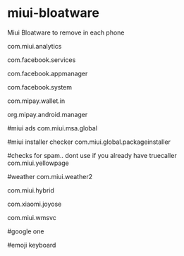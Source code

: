 # miui-bloatware
Miui Bloatware to remove in each phone

com.miui.analytics

com.facebook.services

com.facebook.appmanager

com.facebook.system

com.mipay.wallet.in

org.mipay.android.manager

#miui ads
com.miui.msa.global

#miui installer checker
com.miui.global.packageinstaller

#checks for spam.. dont use if you already have truecaller
com.miui.yellowpage

#weather
com.miui.weather2

com.miui.hybrid

com.xiaomi.joyose

com.miui.wmsvc

#google one

#emoji keyboard
